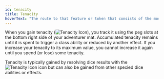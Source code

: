 ```yaml
---
id: tenacity
title: Tenacity
hoverText: "The route to that feature or token that consists of the most hexes between that feature and the component being measured to (or from)."
---
```



When you gain tenacity (<img src="/icons/tenacity.svg" alt="Tenacity Icon" class="icon-svg" />), you track it using the peg slots at the bottom right side of your adventurer mat. Accumulated tenacity remains until it is spent to trigger a class ability or reduced by another effect. If you increase your tenacity to its maximum value, you cannot increase it again until you spend (or lose) some tenacity. 

Tenacity is typically gained by resolving dice results with the <img src="/icons/tenacity.svg" alt="Tenacity Icon" class="icon-svg" /> icon but can also be gained from other specied dice abilities or effects.